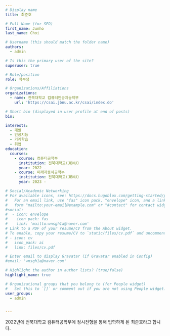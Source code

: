 ```yaml
---
# Display name
title: 최준호

# Full Name (for SEO)
first_name: Junho
last_name: Choi

# Username (this should match the folder name)
authors:
  - admin

# Is this the primary user of the site?
superuser: true

# Role/position
role: 학부생

# Organizations/Affiliations
organizations:
  - name: 전북대학교 컴퓨터인공지능학부
    url: 'https://csai.jbnu.ac.kr/csai/index.do'

# Short bio (displayed in user profile at end of posts)
bio: 

interests:
  - 개발
  - 인공지능
  - 기계학습
  - 취업
education:
  courses:
    - course: 컴퓨터공학부
      institution: 전북대학교(JBNU)
      year: 2022 - 
    - course: 미래자동차공학부
      institution: 전북대학교(JBNU)
      year: 2023 - 

# Social/Academic Networking
# For available icons, see: https://docs.hugoblox.com/getting-started/page-builder/#icons
#   For an email link, use "fas" icon pack, "envelope" icon, and a link in the
#   form "mailto:your-email@example.com" or "#contact" for contact widget.
#social:
#  - icon: envelope
#    icon_pack: fas
#    link: 'mailto:wnsgh1a@naver.com'
# Link to a PDF of your resume/CV from the About widget.
# To enable, copy your resume/CV to `static/files/cv.pdf` and uncomment the lines below.
# - icon: cv
#   icon_pack: ai
#   link: files/cv.pdf

# Enter email to display Gravatar (if Gravatar enabled in Config)
#email: 'wnsgh1a@naver.com'

# Highlight the author in author lists? (true/false)
highlight_name: true

# Organizational groups that you belong to (for People widget)
#   Set this to `[]` or comment out if you are not using People widget.
user_groups:
  - admin


---
```


2022년에 전북대학교 컴퓨터공학부에 정시전형을 통해 입학하게 된 최준호라고 합니다. 